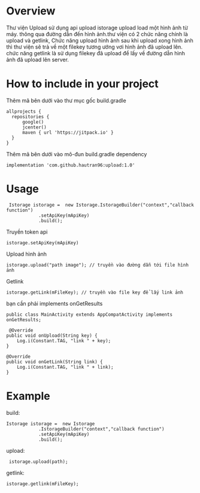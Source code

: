 # Overview
Thư viện Upload sử dụng api upload istorage upload load một hình ảnh từ máy. thông qua đường dẫn đến hình ảnh.thư viện có 2 chức năng chính là upload và getlink, Chức năng upload hình ảnh sau khi upload xong hình ảnh thì thư viện sẽ trả về một filekey tương ướng vơi hình ảnh đã upload lên. chức năng getlink là sử dụng filekey đã upload để lấy về đường dẫn hình ảnh đã upload lên server. 
# How to include in your project
Thêm mã bên dưới vào thư mục gốc build.gradle

    allprojects {
      repositories {
          google()
          jcenter()
          maven { url 'https://jitpack.io' }
      }
    }

Thêm mã bên dưới vào mô-đun build.gradle dependency

    implementation 'com.github.hautran96:upload:1.0'
    
# Usage

     Istorage istorage =  new Istorage.IstorageBuilder("context","callback function")
                .setApiKey(mApiKey)
                .build();
    
Truyền token api

    istorage.setApiKey(mApiKey)
    
Upload hình ảnh 

    istorage.upload("path image"); // truyền vào đường dẫn tới file hình ảnh  
    
Getlink 

    istorage.getLink(mFileKey); // truyền vào file key để lấy link ảnh
               
               
bạn cần phải implements onGetResults
 
    public class MainActivity extends AppCompatActivity implements onGetResults;
    
     @Override
    public void onUpload(String key) {
        Log.i(Constant.TAG, "link " + key);
    }

    @Override
    public void onGetLink(String link) {
        Log.i(Constant.TAG, "link " + link);
    }
 
# Example

  build: 
  
    Istorage istorage =  new Istorage
                .IstorageBuilder("context","callback function")
                .setApiKey(mApiKey)
                .build();

  upload: 

     istorage.upload(path);
                          
  getlink: 
 
    istorage.getlink(mFileKey);
